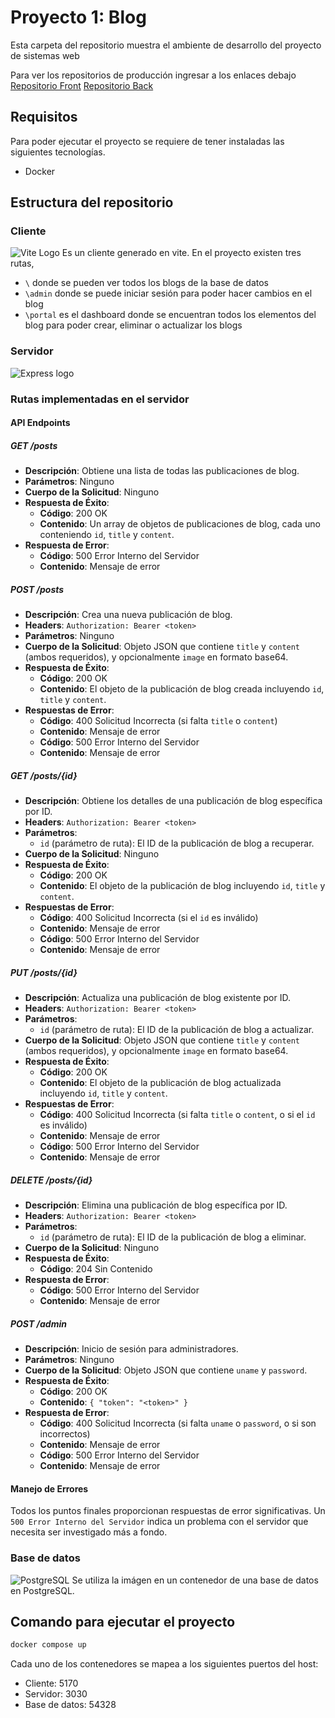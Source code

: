 # Proyecto 1: Blog

Esta carpeta del repositorio muestra el ambiente de desarrollo del proyecto de sistemas web

Para ver los repositorios de producción ingresar a los enlaces debajo
[Repositorio Front](https://github.com/Its-Japo/ProyectoWebFront)
[Repositorio Back](https://github.com/Its-Japo/ProyectoWebBack)

## Requisitos
Para poder ejecutar el proyecto se requiere de tener instaladas las siguientes tecnologías.

 - Docker

## Estructura del repositorio

### Cliente
![Vite Logo](https://uploads.sitepoint.com/wp-content/uploads/2021/04/1618197067vitejs.png)
Es un cliente generado en vite.
En el proyecto existen tres rutas, 
- `\` donde se pueden ver todos los blogs de la base de datos 
- `\admin` donde se puede iniciar sesión para poder hacer cambios en el blog
- `\portal` es el dashboard donde se encuentran todos los elementos del blog para poder crear, eliminar o actualizar los blogs

### Servidor
![Express logo](https://miro.medium.com/v2/resize:fit:679/0*vq-JSMynSHUPXx70)
### Rutas implementadas en el servidor
#### API Endpoints

##### GET /posts
- **Descripción**: Obtiene una lista de todas las publicaciones de blog.
- **Parámetros**: Ninguno
- **Cuerpo de la Solicitud**: Ninguno
- **Respuesta de Éxito**:
  - **Código**: 200 OK
  - **Contenido**: Un array de objetos de publicaciones de blog, cada uno conteniendo `id`, `title` y `content`.
- **Respuesta de Error**:
  - **Código**: 500 Error Interno del Servidor
  - **Contenido**: Mensaje de error

##### POST /posts

- **Descripción**: Crea una nueva publicación de blog.
- **Headers**: `Authorization: Bearer <token>`
- **Parámetros**: Ninguno
- **Cuerpo de la Solicitud**: Objeto JSON que contiene `title` y `content` (ambos requeridos), y opcionalmente `image` en formato base64.
- **Respuesta de Éxito**:
  - **Código**: 200 OK
  - **Contenido**: El objeto de la publicación de blog creada incluyendo `id`, `title` y `content`.
- **Respuestas de Error**:
  - **Código**: 400 Solicitud Incorrecta (si falta `title` o `content`)
  - **Contenido**: Mensaje de error
  - **Código**: 500 Error Interno del Servidor
  - **Contenido**: Mensaje de error

##### GET /posts/{id}

- **Descripción**: Obtiene los detalles de una publicación de blog específica por ID.
- **Headers**: `Authorization: Bearer <token>`
- **Parámetros**:
  - `id` (parámetro de ruta): El ID de la publicación de blog a recuperar.
- **Cuerpo de la Solicitud**: Ninguno
- **Respuesta de Éxito**:
  - **Código**: 200 OK
  - **Contenido**: El objeto de la publicación de blog incluyendo `id`, `title` y `content`.
- **Respuestas de Error**:
  - **Código**: 400 Solicitud Incorrecta (si el `id` es inválido)
  - **Contenido**: Mensaje de error
  - **Código**: 500 Error Interno del Servidor
  - **Contenido**: Mensaje de error

##### PUT /posts/{id}

- **Descripción**: Actualiza una publicación de blog existente por ID.
- **Headers**: `Authorization: Bearer <token>`
- **Parámetros**:
  - `id` (parámetro de ruta): El ID de la publicación de blog a actualizar.
- **Cuerpo de la Solicitud**: Objeto JSON que contiene `title` y `content` (ambos requeridos), y opcionalmente `image` en formato base64.
- **Respuesta de Éxito**:
  - **Código**: 200 OK
  - **Contenido**: El objeto de la publicación de blog actualizada incluyendo `id`, `title` y `content`.
- **Respuestas de Error**:
  - **Código**: 400 Solicitud Incorrecta (si falta `title` o `content`, o si el `id` es inválido)
  - **Contenido**: Mensaje de error
  - **Código**: 500 Error Interno del Servidor
  - **Contenido**: Mensaje de error

##### DELETE /posts/{id}

- **Descripción**: Elimina una publicación de blog específica por ID.
- **Headers**: `Authorization: Bearer <token>`
- **Parámetros**:
  - `id` (parámetro de ruta): El ID de la publicación de blog a eliminar.
- **Cuerpo de la Solicitud**: Ninguno
- **Respuesta de Éxito**:
  - **Código**: 204 Sin Contenido
- **Respuesta de Error**:
  - **Código**: 500 Error Interno del Servidor
  - **Contenido**: Mensaje de error

##### POST /admin

- **Descripción**: Inicio de sesión para administradores.
- **Parámetros**: Ninguno
- **Cuerpo de la Solicitud**: Objeto JSON que contiene `uname` y `password`.
- **Respuesta de Éxito**:
  - **Código**: 200 OK
  - **Contenido**: `{ "token": "<token>" }`
- **Respuesta de Error**:
  - **Código**: 400 Solicitud Incorrecta (si falta `uname` o `password`, o si son incorrectos)
  - **Contenido**: Mensaje de error
  - **Código**: 500 Error Interno del Servidor
  - **Contenido**: Mensaje de error

#### Manejo de Errores

Todos los puntos finales proporcionan respuestas de error significativas. Un `500 Error Interno del Servidor` indica un problema con el servidor que necesita ser investigado más a fondo.

### Base de datos
![PostgreSQL](https://miro.medium.com/v2/resize:fit:610/1*mMq3Bem9r8ASAn1YwcTbEw.png)
Se utiliza la imágen en un contenedor de una base de datos en PostgreSQL.

## Comando para ejecutar el proyecto
```bash
docker compose up
```

Cada uno de los contenedores se mapea a los siguientes puertos del host:
  - Cliente: 5170
  - Servidor: 3030
  - Base de datos: 54328

